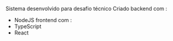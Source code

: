 Sistema desenvolvido para desafio técnico
Criado 
backend com :
- NodeJS
frontend com :
- TypeScript
- React

